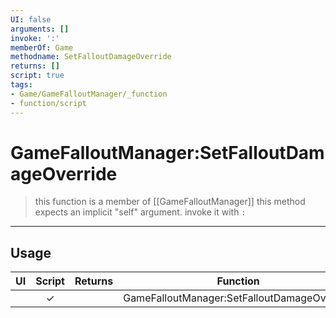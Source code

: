 ```yaml
---
UI: false
arguments: []
invoke: ':'
memberOf: Game
methodname: SetFalloutDamageOverride
returns: []
script: true
tags:
- Game/GameFalloutManager/_function
- function/script
---
```

# GameFalloutManager:SetFalloutDamageOverride
> this function is a member of [[GameFalloutManager]]
> this method expects an implicit "self" argument. invoke it with `:`
-----
## Usage
|  UI | Script | Returns | Function | Arguments |
|:---:|:------:|-------:|:--------:|:---------|
| |✓||GameFalloutManager:SetFalloutDamageOverride||
